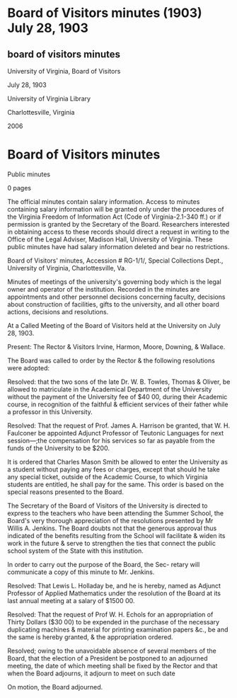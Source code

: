 Board of Visitors minutes (1903) July 28, 1903
==============================================

board of visitors minutes
-------------------------

University of Virginia, Board of Visitors

July 28, 1903

University of Virginia Library

Charlottesville, Virginia

2006

Board of Visitors minutes
=========================

Public minutes

0 pages

The official minutes contain salary information. Access to minutes containing salary information will be granted only under the procedures of the Virginia Freedom of Information Act (Code of Virginia-2.1-340 ff.) or if permission is granted by the Secretary of the Board. Researchers interested in obtaining access to these records should direct a request in writing to the Office of the Legal Adviser, Madison Hall, University of Virginia. These public minutes have had salary information deleted and bear no restrictions.

Board of Visitors' minutes, Accession # RG-1/1/, Special Collections Dept., University of Virginia, Charlottesville, Va.

Minutes of meetings of the university's governing body which is the legal owner and operator of the institution. Recorded in the minutes are appointments and other personnel decisions concerning faculty, decisions about construction of facilities, gifts to the university, and all other board actions, decisions and resolutions.

At a Called Meeting of the Board of Visitors held at the University on July 28, 1903.

Present: The Rector & Visitors Irvine, Harmon, Moore, Downing, & Wallace.

The Board was called to order by the Rector & the following resolutions were adopted:

Resolved: that the two sons of the late Dr. W. B. Towles, Thomas & Oliver, be allowed to matriculate in the Academical Department of the University without the payment of the University fee of $40 00, during their Academic course, in recognition of the faithful & efficient services of their father while a professor in this University.

Resolved: That the request of Prof. James A. Harrison be granted, that W. H. Faulconer be appointed Adjunct Professor of Teutonic Languages for next session—;the compensation for his services so far as payable from the funds of the University to be $200.

It is ordered that Charles Mason Smith be allowed to enter the University as a student without paying any fees or charges, except that should he take any special ticket, outside of the Academic Course, to which Virginia students are entitled, he shall pay for the same. This order is based on the special reasons presented to the Board.

The Secretary of the Board of Visitors of the University is directed to express to the teachers who have been attending the Summer School, the Board's very thorough appreciation of the resolutions presented by Mr Willis A. Jenkins. The Board doubts not that the generous approval thus indicated of the benefits resulting from the School will facilitate & widen its work in the future & serve to strengthen the ties that connect the public school system of the State with this institution.

In order to carry out the purpose of the Board, the Sec- retary will communicate a copy of this minute to Mr. Jenkins.

Resolved: That Lewis L. Holladay be, and he is hereby, named as Adjunct Professor of Applied Mathematics under the resolution of the Board at its last annual meeting at a salary of $1500 00.

Resolved: That the request of Prof W. H. Echols for an appropriation of Thirty Dollars ($30 00) to be expended in the purchase of the necessary duplicating machines & material for printing examination papers &c., be and the same is hereby granted, & the appropriation ordered.

Resolved; owing to the unavoidable absence of several members of the Board, that the election of a President be postponed to an adjourned meeting, the date of which meeting shall be fixed by the Rector and that when the Board adjourns, it adjourn to meet on such date

On motion, the Board adjourned.